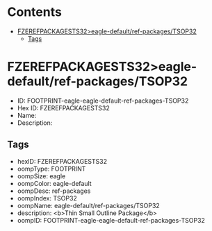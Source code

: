 



Contents
========

* [FZEREFPACKAGESTS32>eagle-default/ref-packages/TSOP32](#fzerefpackagests32eagle-defaultref-packagestsop32)
	* [Tags](#tags)

# FZEREFPACKAGESTS32>eagle-default/ref-packages/TSOP32

- ID: FOOTPRINT-eagle-eagle-default-ref-packages-TSOP32
- Hex ID: FZEREFPACKAGESTS32
- Name: 
- Description: 

## Tags

- hexID: FZEREFPACKAGESTS32
- oompType: FOOTPRINT
- oompSize: eagle
- oompColor: eagle-default
- oompDesc: ref-packages
- oompIndex: TSOP32
- oompName: eagle-default/ref-packages/TSOP32
- description: &lt;b&gt;Thin Small Outline Package&lt;/b&gt;
- oompID: FOOTPRINT-eagle-eagle-default-ref-packages-TSOP32
